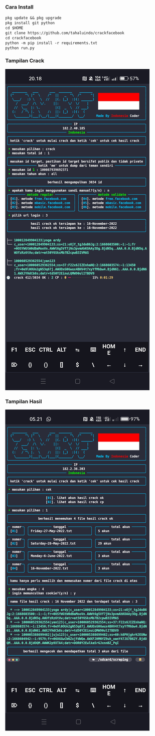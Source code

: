 ### Cara Install
```
pkg update && pkg upgrade
pkg install git python
cd $HOME
git clone https://github.com/tahaluindo/crackfacebook
cd crackfacebook
python -m pip install -r requirements.txt
python run.py
```

### Tampilan Crack
![template](https://github.com/Fall-Xavier/zmbf-new/blob/main/assets/Screenshot_2022-11-16-19-59-46-24_84d3000e3f4017145260f7618db1d683-picsay.jpg)
### Tampilan Hasil 
![template](https://github.com/Fall-Xavier/zmbf-new/blob/main/assets/Screenshot_2022-11-23-05-21-06-08_84d3000e3f4017145260f7618db1d683.jpg)
